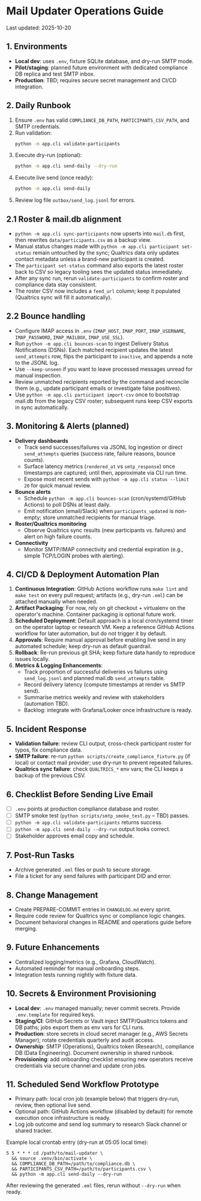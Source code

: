 # Mail Updater Operations Guide

Last updated: 2025-10-20

## 1. Environments
- **Local dev**: uses `.env`, fixture SQLite database, and dry-run SMTP mode.
- **Pilot/staging**: planned future environment with dedicated compliance DB replica and test SMTP inbox.
- **Production**: TBD; requires secure secret management and CI/CD integration.

## 2. Daily Runbook
1. Ensure `.env` has valid `COMPLIANCE_DB_PATH`, `PARTICIPANTS_CSV_PATH`, and SMTP credentials.
2. Run validation:
   ```bash
   python -m app.cli validate-participants
   ```
3. Execute dry-run (optional):
   ```bash
   python -m app.cli send-daily --dry-run
   ```
4. Execute live send (once ready):
   ```bash
   python -m app.cli send-daily
   ```
5. Review log file `outbox/send_log.jsonl` for errors.

## 2.1 Roster & mail.db alignment
- `python -m app.cli sync-participants` now upserts into `mail.db` first, then rewrites `data/participants.csv` as a backup view.
- Manual status changes made with `python -m app.cli participant set-status` remain untouched by the sync; Qualtrics data only updates contact metadata unless a brand-new participant is created.
- The `participant set-status` command also exports the latest roster back to CSV so legacy tooling sees the updated status immediately.
- After any sync run, rerun `validate-participants` to confirm roster and compliance data stay consistent.
- The roster CSV now includes a `feed_url` column; keep it populated (Qualtrics sync will fill it automatically).

## 2.2 Bounce handling
- Configure IMAP access in `.env` (`IMAP_HOST`, `IMAP_PORT`, `IMAP_USERNAME`, `IMAP_PASSWORD`, `IMAP_MAILBOX`, `IMAP_USE_SSL`).
- Run `python -m app.cli bounces-scan` to ingest Delivery Status Notifications (DSNs). Each matched recipient updates the latest `send_attempts` row, flips the participant to `inactive`, and appends a note to the JSONL log.
- Use `--keep-unseen` if you want to leave processed messages unread for manual inspection.
- Review unmatched recipients reported by the command and reconcile them (e.g., update participant emails or investigate false positives).
- Use `python -m app.cli participant import-csv` once to bootstrap mail.db from
  the legacy CSV roster; subsequent runs keep CSV exports in sync automatically.

## 3. Monitoring & Alerts (planned)
- **Delivery dashboards**
  - Track send successes/failures via JSONL log ingestion or direct `send_attempts` queries (success rate, failure reasons, bounce counts).
  - Surface latency metrics (`rendered_at` vs `smtp_response`) once timestamps are captured; until then, approximate via CLI run time.
  - Expose most recent sends with `python -m app.cli status --limit 20` for quick manual review.
- **Bounce alerts**
  - Schedule `python -m app.cli bounces-scan` (cron/systemd/GitHub Actions) to poll DSNs at least daily.
  - Emit notification (email/Slack) when `participants_updated` is non-empty; store unmatched recipients for manual triage.
- **Roster/Qualtrics monitoring**
  - Observe Qualtrics sync results (new participants vs. failures) and alert on high failure counts.
- **Connectivity**
  - Monitor SMTP/IMAP connectivity and credential expiration (e.g., simple TCP/LOGIN probes with alerting).

## 4. CI/CD & Deployment Automation Plan
1. **Continuous Integration**: GitHub Actions workflow runs `make lint` and `make test` on every pull request; artifacts (e.g., dry-run `.eml`) can be attached manually when needed.
2. **Artifact Packaging**: For now, rely on git checkout + virtualenv on the operator's machine. Container packaging is optional future work.
3. **Scheduled Deployment**: Default approach is a local cron/systemd timer on the operator laptop or research VM. Keep a reference GitHub Actions workflow for later automation, but do not trigger it by default.
4. **Approvals**: Require manual approval before enabling live send in any automated schedule; keep dry-run as default guardrail.
5. **Rollback**: Re-run previous git SHA; keep fixture data handy to reproduce issues locally.
6. **Metrics & Logging Enhancements**:
   - Track proportion of successful deliveries vs failures using `send_log.jsonl` and planned mail.db `send_attempts` table.
   - Record delivery latency (compute timestamps at render vs SMTP send).
   - Summarise metrics weekly and review with stakeholders (automation TBD).
   - Backlog: integrate with Grafana/Looker once infrastructure is ready.

## 5. Incident Response
- **Validation failure**: review CLI output, cross-check participant roster for typos, fix compliance data.
- **SMTP failure**: re-run `python scripts/create_compliance_fixture.py` (if local) or contact mail provider; use dry-run to prevent repeated failures.
- **Qualtrics sync failure**: check `QUALTRICS_*` env vars; the CLI keeps a backup of the previous CSV.

## 6. Checklist Before Sending Live Email
- [ ] `.env` points at production compliance database and roster.
- [ ] SMTP smoke test (`python scripts/smtp_smoke_test.py` – TBD) passes.
- [ ] `python -m app.cli validate-participants` returns success.
- [ ] `python -m app.cli send-daily --dry-run` output looks correct.
- [ ] Stakeholder approves email copy and schedule.

## 7. Post-Run Tasks
- Archive generated `.eml` files or push to secure storage.
- File a ticket for any send failures with participant DID and error.

## 8. Change Management
- Create PREPARE-COMMIT entries in `CHANGELOG.md` every sprint.
- Require code review for Qualtrics sync or compliance logic changes.
- Document behavioral changes in README and operations guide before merging.

## 9. Future Enhancements
- Centralized logging/metrics (e.g., Grafana, CloudWatch).
- Automated reminder for manual onboarding steps.
- Integration tests running nightly with fixture data.

## 10. Secrets & Environment Provisioning
- **Local dev**: `.env` managed manually; never commit secrets. Provide `.env.template` for required keys.
- **Staging/CI**: GitHub Secrets or Vault inject SMTP/Qualtrics tokens and DB paths; jobs export them as env vars for CLI runs.
- **Production**: store secrets in cloud secret manager (e.g., AWS Secrets Manager); rotate credentials quarterly and audit access.
- **Ownership**: SMTP (Operations), Qualtrics token (Research), compliance DB (Data Engineering). Document ownership in shared runbook.
- **Provisioning**: add onboarding checklist ensuring new operators receive credentials via secure channel and update cron jobs.

## 11. Scheduled Send Workflow Prototype
- Primary path: local cron job (example below) that triggers dry-run, review, then optional live send.
- Optional path: GitHub Actions workflow (disabled by default) for remote execution once infrastructure is ready.
- Log job outcome and send log summary to research Slack channel or shared tracker.

Example local crontab entry (dry-run at 05:05 local time):

```
5 5 * * * cd /path/to/mail-updater \
  && source .venv/bin/activate \
  && COMPLIANCE_DB_PATH=/path/to/compliance.db \
  && PARTICIPANTS_CSV_PATH=/path/to/participants.csv \
  && python -m app.cli send-daily --dry-run
```

After reviewing the generated `.eml` files, rerun without `--dry-run` when ready.
